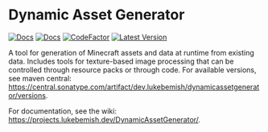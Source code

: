 # Dynamic Asset Generator

[![Docs](https://img.shields.io/badge/docs-blue?style=for-the-badge)](https://projects.lukebemish.dev/DynamicAssetGenerator/)
[![Docs](https://img.shields.io/badge/javadocs-blue?style=for-the-badge)](https://javadoc.lukebemish.dev/dev/lukebemish/dynamicassetgenerator/6/)
[![CodeFactor](https://www.codefactor.io/repository/github/lukebemishprojects/dynamicassetgenerator/badge?style=for-the-badge)](https://www.codefactor.io/repository/github/lukebemishprojects/dynamicassetgenerator)
[![Latest Version](https://img.shields.io/modrinth/v/dynamic_asset_generator?label=latest&style=for-the-badge)](https://modrinth.com/mod/dynamic_asset_generator)

A tool for generation of Minecraft assets and data at runtime from existing data. Includes tools for texture-based image processing that can be controlled through resource packs or through code. For available versions, see maven central: https://central.sonatype.com/artifact/dev.lukebemish/dynamicassetgenerator/versions.

For documentation, see the wiki: https://projects.lukebemish.dev/DynamicAssetGenerator/.
